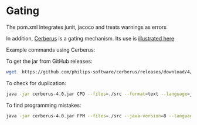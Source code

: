 # Gating

The pom.xml integrates junit, jacoco and treats warnings as errors

In addition, [Cerberus](https://github.com/philips-software/cerberus) is a gating mechanism.
Its use is [illustrated here](https://github.com/aravind666/cerberus-workflow)

Example commands using Cerberus:

To get the jar from GitHub releases:

```sh
wget  https://github.com/philips-software/cerberus/releases/download/4/cerberus-4.0.jar
```

To check for duplication:

```sh
java -jar cerberus-4.0.jar CPD --files=./src --format=text --language=java --minimum-tokens=30
```

To find programming mistakes:

```sh
java -jar cerberus-4.0.jar FPM --files=./src --java-version=8 --language=java --rulesets="category/java/bestpractices.xml"
```
